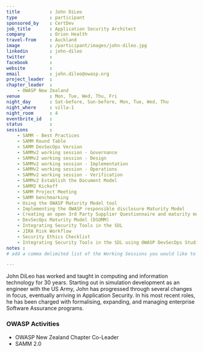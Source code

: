 ```yaml
---
title           : John DiLeo
type            : participant
sponsored_by    : CertDev
job_title       : Application Security Architect
company         : Orion Health
travel-from     : Auckland
image           : /participant/images/john-dileo.jpg
linkedin        : john-dileo
twitter         :
facebook        :
website         :
email           : john.dileo@owasp.org
project_leader  : 
chapter_leader  : 
    - OWASP New Zealand
venue           : Mon, Tue, Wed, Thu, Fri
night_day       : Sat-before, Sun-before, Mon, Tue, Wed, Thu
night_where     : villa-1
night_room      : 4
eventbrite_id   :
status          : 
sessions        : 
    - SAMM - Best Practices
    - SAMM Round Table
    - SAMM DevSecOps Version
    - SAMMv2 working session - Governance
    - SAMMv2 working session - Design
    - SAMMv2 working session - Implementation
    - SAMMv2 working session - Operations
    - SAMMv2 working session - Verification
    - SAMMv2 Establish the Document Model
    - SAMM2 Kickoff
    - SAMM Project Meeting
    - SAMM benchmarking
    - Using the OWASP Maturity Model tool
    - Implementing the OWASP responsible disclosure Maturity Model
    - Creating an open 3rd Party Supplier Questionnaire and maturity model
    - DevSecOps Maturity Model (DSOMM)
    - Integrating Security Tools in the SDL
    - JIRA Risk Workflow
    - Security Ethics Checklist
    - Integrating Security Tools in the SDL using OWASP DevSecOps Studio
notes :
# add a comma delimited list of the Working Sessions you would like to attend in the meta above (use the session's title) e.g. sessions: Security Playbooks Diagrams, Hackathon Daily Sessions

---
```


<!-- put more details about participant here -->
John DiLeo has worked and taught in computing and information technology for 30 years. Starting out in simulation development as an engineer with the US Army, John has progressed through several changes in focus, eventually arriving in Application Security. In his most recent roles, he has been charged with formalising, expanding, and managing enterprise Software Assurance programs.

### OWASP Activities
* OWASP New Zealand Chapter Co-Leader
* SAMM 2.0

